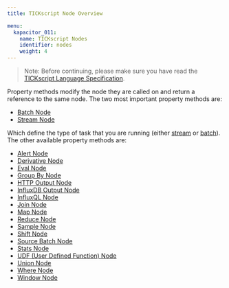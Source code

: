```yaml
---
title: TICKscript Node Overview

menu:
  kapacitor_011:
    name: TICKscript Nodes
    identifier: nodes
    weight: 4
---
```


> Note: Before continuing, please make sure you have read the
> [TICKscript Language Specification](/kapacitor/v0.11/tick/).

Property methods modify the node they are called on and return a
reference to the same node. The two most important property methods
are:

* [Batch Node](/kapacitor/v0.11/nodes/batch_node)
* [Stream Node](/kapacitor/v0.11/nodes/stream_node)

Which define the type of task that you are running (either
[stream](/kapacitor/v0.11/introduction/getting_started/#trigger-alert-from-stream-data)
or
[batch](/kapacitor/v0.11/introduction/getting_started/#trigger-alert-from-batch-data)). The
other available property methods are:

* [Alert Node](/kapacitor/v0.11/nodes/alert_node)
* [Derivative Node](/kapacitor/v0.11/nodes/derivative_node)
* [Eval Node](/kapacitor/v0.11/nodes/eval_node)
* [Group By Node](/kapacitor/v0.11/nodes/group_by_node)
* [HTTP Output Node](/kapacitor/v0.11/nodes/http_out_node)
* [InfluxDB Output Node](/kapacitor/v0.11/nodes/influx_d_b_out_node)
* [InfluxQL Node](/kapacitor/v0.11/nodes/influx_q_l_node)
* [Join Node](/kapacitor/v0.11/nodes/join_node)
* [Map Node](/kapacitor/v0.11/nodes/map_node)
* [Reduce Node](/kapacitor/v0.11/nodes/reduce_node)
* [Sample Node](/kapacitor/v0.11/nodes/sample_node)
* [Shift Node](/kapacitor/v0.11/nodes/shift_node)
* [Source Batch Node](/kapacitor/v0.11/nodes/source_batch_node)
* [Stats Node](/kapacitor/v0.11/nodes/stats_node)
* [UDF (User Defined Function) Node](/kapacitor/v0.11/nodes/u_d_f_node)
* [Union Node](/kapacitor/v0.11/nodes/union_node)
* [Where Node](/kapacitor/v0.11/nodes/where_node)
* [Window Node](/kapacitor/v0.11/nodes/window_node)
